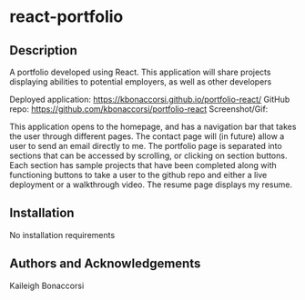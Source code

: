 # react-portfolio

## Description
A portfolio developed using React.  This application will share projects displaying abilities to potential employers, as well as other developers

Deployed application: https://kbonaccorsi.github.io/portfolio-react/
GitHub repo: https://github.com/kbonaccorsi/portfolio-react
Screenshot/Gif:

This application opens to the homepage, and has a navigation bar that takes the user through different pages.  The contact page will (in future) allow a user to send an email directly to me.  The portfolio page is separated into sections that can be accessed by scrolling, or clicking on section buttons.  Each section has sample projects that have been completed along with functioning buttons to take a user to the github repo and either a live deployment or a walkthrough video.  The resume page displays my resume.

## Installation
No installation requirements

## Authors and Acknowledgements
Kaileigh Bonaccorsi